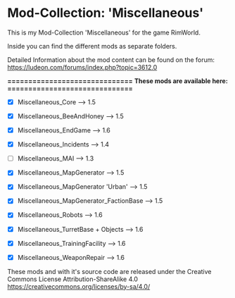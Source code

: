 # Mod-Collection: 'Miscellaneous'

This is my Mod-Collection 'Miscellaneous' for the game RimWorld.

Inside you can find the different mods as separate folders.

Detailed Information about the mod content can be found on the forum:
https://ludeon.com/forums/index.php?topic=3612.0


**==============================**
**These mods are available here:**
**==============================**
- [x] Miscellaneous_Core                        -->   1.5
- [x] Miscellaneous_BeeAndHoney                 -->   1.5
- [x] Miscellaneous_EndGame                     -->   1.6
- [x] Miscellaneous_Incidents                   -->   1.4
- [ ] Miscellaneous_MAI                         -->   1.3
- [x] Miscellaneous_MapGenerator                -->   1.5
- [x] Miscellaneous_MapGenerator 'Urban'        -->   1.5
- [x] Miscellaneous_MapGenerator_FactionBase    -->   1.5
- [x] Miscellaneous_Robots                      -->   1.6
- [x] Miscellaneous_TurretBase + Objects        -->   1.6
- [x] Miscellaneous_TrainingFacility            -->   1.6
- [x] Miscellaneous_WeaponRepair                -->   1.6



These mods and with it's source code are released under the Creative Commons License Attribution-ShareAlike 4.0
https://creativecommons.org/licenses/by-sa/4.0/
